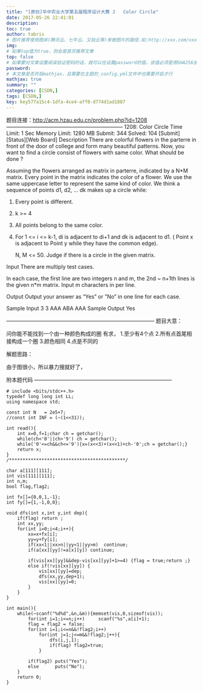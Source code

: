 ```yaml
---
title: "[原创]华中农业大学第五届程序设计大赛 J	Color Circle"
date: 2017-05-26 22:41:01
description:
toc: true
author: tabris
# 图片推荐使用图床(腾讯云、七牛云、又拍云等)来做图片的路径.如:http://xxx.com/xxx.jpg
img:
# 如果top值为true，则会是首页推荐文章
top: false
# 如果要对文章设置阅读验证密码的话，就可以在设置password的值，该值必须是用SHA256加密后的密码，防止被他人识破
password:
# 本文章是否开启mathjax，且需要在主题的_config.yml文件中也需要开启才行
mathjax: true
summary: ""
categories: [CSDN,]
tags: [CSDN,]
key: key577a15c4-1dfa-4ce4-aff0-d774d1ad1887
---
```


题目连接：http://acm.hzau.edu.cn/problem.php?id=1208
——————————————————————
1208: Color Circle
Time Limit: 1 Sec  Memory Limit: 1280 MB
Submit: 344  Solved: 104
[Submit][Status][Web Board]
Description
     There are colorful flowers in the parterre in front of the door of college and form many beautiful patterns. Now, you want to find a circle consist of flowers with same color. What should be done ?

   Assuming the flowers arranged as matrix in parterre, indicated by a N*M matrix. Every point in the matrix indicates the color of a flower. We use the same uppercase letter to represent the same kind of color. We think a sequence of points d1, d2, … dk makes up a circle while:

1. Every point is different.

2. k >= 4

3. All points belong to the same color.

4. For 1 <= i <= k-1, di is adjacent to di+1 and dk is adjacent to d1. ( Point x is adjacent to Point y while they have the common edge).

    N, M <= 50. Judge if there is a circle in the given matrix.

Input
     There are multiply test cases.

   In each case, the first line are two integers n and m, the 2nd ~ n+1th lines is the given n*m matrix. Input m characters in per line.

Output
      Output your answer as “Yes” or ”No” in one line for each case.

Sample Input
3 3
AAA
ABA
AAA
Sample Output
Yes

————————————————————————————
题目大意：

问你能不能找到一个由一种颜色构成的圈
有求，
1.至少有4个点
2.所有点首尾相接构成一个圈
3.颜色相同
4.点是不同的



解题思路：

由于图很小，所以暴力搜就好了，


附本题代码
——————————————————————————
```
# include <bits/stdc++.h>
typedef long long int LL;
using namespace std;

const int N   = 2e5+7;
//const int INF = (~(1<<31));

int read(){
    int x=0,f=1;char ch = getchar();
    while(ch<'0'||ch>'9') ch = getchar();
    while('0'<=ch&&ch<='9'){x=(x<<3)+(x<<1)+ch-'0';ch = getchar();}
    return x;
}
/*******************************************/

char a[111][111];
int vis[111][111];
int n,m;
bool flag,flag2;

int fx[]={0,0,1,-1};
int fy[]={1,-1,0,0};

void dfs(int x,int y,int dep){
    if(flag) return ;
    int xx,yy;
    for(int i=0;i<4;i++){
        xx=x+fx[i];
        yy=y+fy[i];
        if(xx<1||xx>n||yy<1||yy>m)  continue;
        if(a[xx][yy]!=a[x][y]) continue;

        if(vis[xx][yy]&&dep-vis[xx][yy]+1>=4) {flag = true;return ;}
        else if(!vis[xx][yy]) {
            vis[xx][yy]=dep;
            dfs(xx,yy,dep+1);
            vis[xx][yy]=0;
        }
    }
}

int main(){
    while(~scanf("%d%d",&n,&m)){memset(vis,0,sizeof(vis));
        for(int i=1;i<=n;i++)     scanf("%s",a[i]+1);
        flag = flag2 = false;
        for(int i=1;i<=n&&!flag2;i++)
            for(int j=1;j<=m&&!flag2;j++){
                dfs(i,j,1);
                if(flag) flag2=true;
            }

        if(flag2) puts("Yes");
        else      puts("No");
    }
    return 0;
}
```
